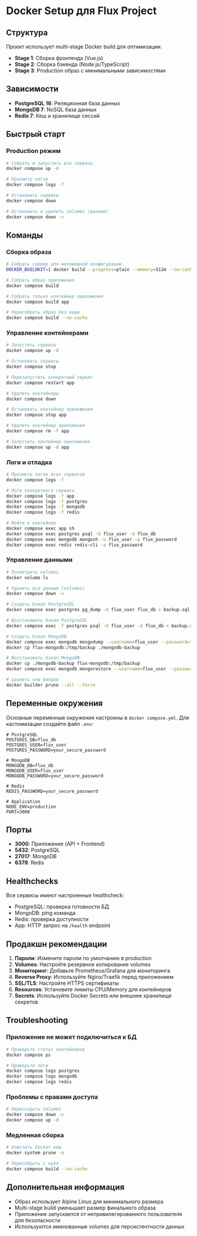 # Docker Setup для Flux Project

## Структура

Проект использует multi-stage Docker build для оптимизации:
- **Stage 1**: Сборка фронтенда (Vue.js)
- **Stage 2**: Сборка бэкенда (Node.js/TypeScript)
- **Stage 3**: Production образ с минимальными зависимостями

## Зависимости

- **PostgreSQL 16**: Реляционная база данных
- **MongoDB 7**: NoSQL база данных
- **Redis 7**: Кеш и хранилище сессий

## Быстрый старт

### Production режим

```bash
# Собрать и запустить все сервисы
docker compose up -d

# Просмотр логов
docker compose logs -f

# Остановить сервисы
docker compose down

# Остановить и удалить volumes (данные)
docker compose down -v
```

## Команды

### Сборка образа

```bash
# Собрать сервер для маломощной конфигурации
DOCKER_BUILDKIT=1 docker build --progress=plain --memory=512m --no-cache -t flux-app .

# Собрать образ приложения
docker compose build

# Собрать только контейнер приложения
docker compose build app

# Пересобрать образ без кеша
docker compose build --no-cache
```

### Управление контейнерами

```bash
# Запустить сервисы
docker compose up -d

# Остановить сервисы
docker compose stop

# Перезапустить конкретный сервис
docker compose restart app

# Удалить контейнеры
docker compose down

# Остановить контейнер приложения
docker compose stop app

# Удалить контейнер приложения
docker compose rm -f app

# Запустить контейнер приложения
docker compose up -d app
```

### Логи и отладка

```bash
# Просмотр логов всех сервисов
docker compose logs -f

# Логи конкретного сервиса
docker compose logs -f app
docker compose logs -f postgres
docker compose logs -f mongodb
docker compose logs -f redis

# Войти в контейнер
docker compose exec app sh
docker compose exec postgres psql -U flux_user -d flux_db
docker compose exec mongodb mongosh -u flux_user -p flux_password
docker compose exec redis redis-cli -a flux_password
```

### Управление данными

```bash
# Посмотреть volumes
docker volume ls

# Удалить все данные (volumes)
docker compose down -v

# Создать бэкап PostgreSQL
docker compose exec postgres pg_dump -U flux_user flux_db > backup.sql

# Восстановить бэкап PostgreSQL
docker compose exec -T postgres psql -U flux_user -d flux_db < backup.sql

# Создать бэкап MongoDB
docker compose exec mongodb mongodump --username=flux_user --password=flux_password --authenticationDatabase=admin --db=flux_db --out=/tmp/backup
docker cp flux-mongodb:/tmp/backup ./mongodb-backup

# Восстановить бэкап MongoDB
docker cp ./mongodb-backup flux-mongodb:/tmp/backup
docker compose exec mongodb mongorestore --username=flux_user --password=flux_password --authenticationDatabase=admin --db=flux_db /tmp/backup/flux_db

# удалить кэш билдов
docker builder prune --all --force
```

## Переменные окружения

Основные переменные окружения настроены в `docker compose.yml`. Для кастомизации создайте файл `.env`:

```env
# PostgreSQL
POSTGRES_DB=flux_db
POSTGRES_USER=flux_user
POSTGRES_PASSWORD=your_secure_password

# MongoDB
MONGODB_DB=flux_db
MONGODB_USER=flux_user
MONGODB_PASSWORD=your_secure_password

# Redis
REDIS_PASSWORD=your_secure_password

# Application
NODE_ENV=production
PORT=3000
```

## Порты

- **3000**: Приложение (API + Frontend)
- **5432**: PostgreSQL
- **27017**: MongoDB
- **6379**: Redis

## Healthchecks

Все сервисы имеют настроенные healthcheck:
- PostgreSQL: проверка готовности БД
- MongoDB: ping команда
- Redis: проверка доступности
- App: HTTP запрос на `/health` endpoint

## Продакшн рекомендации

1. **Пароли**: Измените пароли по умолчанию в production
2. **Volumes**: Настройте резервное копирование volumes
3. **Мониторинг**: Добавьте Prometheus/Grafana для мониторинга
4. **Reverse Proxy**: Используйте Nginx/Traefik перед приложением
5. **SSL/TLS**: Настройте HTTPS сертификаты
6. **Resources**: Установите лимиты CPU/Memory для контейнеров
7. **Secrets**: Используйте Docker Secrets или внешнее хранилище секретов

## Troubleshooting

### Приложение не может подключиться к БД

```bash
# Проверьте статус контейнеров
docker compose ps

# Проверьте логи
docker compose logs postgres
docker compose logs mongodb
docker compose logs redis
```

### Проблемы с правами доступа

```bash
# Пересоздать volumes
docker compose down -v
docker compose up -d
```

### Медленная сборка

```bash
# Очистить Docker кеш
docker system prune -a

# Пересобрать с нуля
docker compose build --no-cache
```

## Дополнительная информация

- Образ использует Alpine Linux для минимального размера
- Multi-stage build уменьшает размер финального образа
- Приложение запускается от непривилегированного пользователя для безопасности
- Используются именованные volumes для персистентности данных
